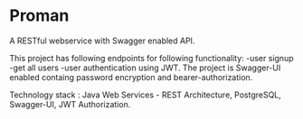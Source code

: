# Proman
A RESTful webservice with Swagger enabled API.

This project has following endpoints for following functionality:
-user signup
-get all users
-user authentication using JWT.
The project is Swagger-UI enabled containg password encryption and bearer-authorization.

Technology stack : Java Web Services - REST Architecture, PostgreSQL, Swagger-UI, JWT Authorization.
